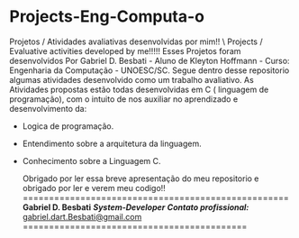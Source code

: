 # Projects-Eng-Computa-o
Projetos / Atividades avaliativas desenvolvidas por mim!! \\ Projects / Evaluative activities developed by me!!!!!
Esses Projetos foram desenvolvidos Por Gabriel D. Besbati - Aluno de Kleyton Hoffmann - Curso: Engenharia da Computação - UNOESC/SC.
Segue dentro desse repositorio algumas atividades desenvolvido como um trabalho avaliativo.
As Atividades propostas estão todas desenvolvidas em C ( linguagem de programação), com o intuito de nos auxiliar no aprendizado e desenvolvimento da:
- Logica de programação.
- Entendimento sobre a arquitetura da linguagem.
- Conhecimento sobre a Linguagem C.

  Obrigado por ler essa breve apresentação do meu repositorio e obrigado por ler e verem meu codigo!!
===================================================
  **Gabriel D. Besbati**
  **_System-Developer_**
  **_Contato profissional:_** gabriel.dart.Besbati@gmail.com
===========================================
